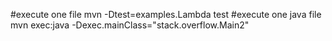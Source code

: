 #execute one file
mvn -Dtest=examples.Lambda test
#execute one java file
mvn exec:java -Dexec.mainClass="stack.overflow.Main2"
